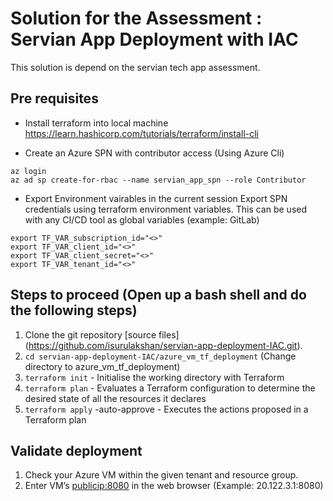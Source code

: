 # Solution for the Assessment : Servian App Deployment with IAC

This solution is depend on the servian tech app assessment.

## Pre requisites
- Install terraform into local machine
https://learn.hashicorp.com/tutorials/terraform/install-cli

- Create an Azure SPN with contributor access (Using Azure Cli)
```
az login
az ad sp create-for-rbac --name servian_app_spn --role Contributor
```

- Export Environment vairables in the current session
Export SPN credentials using terraform environment variables.
This can be used with any CI/CD tool as global variables (example: GitLab)
```
export TF_VAR_subscription_id="<>"
export TF_VAR_client_id="<>"         
export TF_VAR_client_secret="<>"      
export TF_VAR_tenant_id="<>"   
```

## Steps to proceed (Open up a bash shell and do the following steps)

1. Clone the git repository [source files] (https://github.com/isurulakshan/servian-app-deployment-IAC.git).
2. ```cd servian-app-deployment-IAC/azure_vm_tf_deployment``` (Change directory to azure_vm_tf_deployment)
3. ```terraform init```  - Initialise the working directory with Terraform 
4. ```terraform plan``` - Evaluates a Terraform configuration to determine the desired state of all the resources it declares 
5. ```terraform apply``` -auto-approve - Executes the actions proposed in a Terraform plan

## Validate deployment

1. Check your Azure VM within the given tenant and resource group.
2. Enter VM’s <publicip:8080> in the web browser (Example: 20.122.3.1:8080)